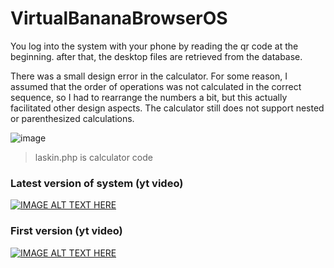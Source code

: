 # VirtualBananaBrowserOS

You log into the system with your phone by reading the qr code at the beginning. after that, the desktop files are retrieved from the database.

There was a small design error in the calculator. For some reason, I assumed that the order of operations was not calculated in the correct sequence, so I had to rearrange the numbers a bit, but this actually facilitated other design aspects. The calculator still does not support nested or parenthesized calculations.


![image](https://github.com/jaakka/VirtualBananaBrowserOS/assets/25456491/2b4f314a-9364-43df-b925-02c19a34e785)
> laskin.php is calculator code


### Latest version of system (yt video)
[![IMAGE ALT TEXT HERE](https://img.youtube.com/vi/slgDQNM26h8/0.jpg)](https://www.youtube.com/watch?v=slgDQNM26h8)    

### First version (yt video)
[![IMAGE ALT TEXT HERE](https://img.youtube.com/vi/8H83WyZ2_W8/0.jpg)](https://www.youtube.com/watch?v=8H83WyZ2_W8)    
